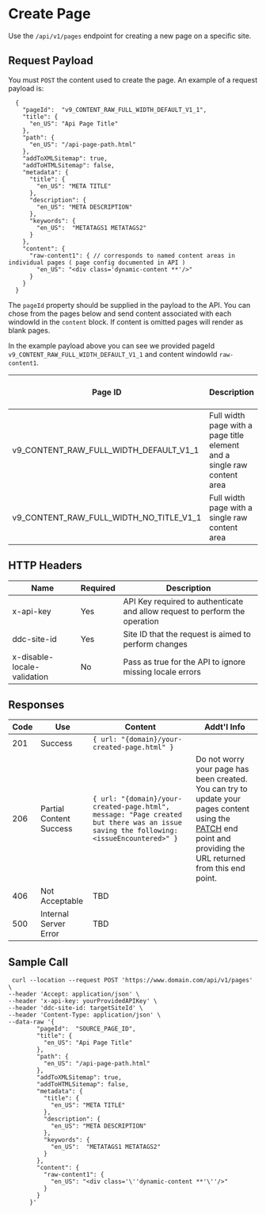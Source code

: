 # Create Page

Use the `/api/v1/pages` endpoint for creating a new page on a specific site.

## Request Payload

You must `POST` the content used to create the page. An example of a request payload is:

```
  {
    "pageId":  "v9_CONTENT_RAW_FULL_WIDTH_DEFAULT_V1_1", 
    "title": {
      "en_US": "Api Page Title" 
    },
    "path": {
      "en_US": "/api-page-path.html" 
    },
    "addToXMLSitemap": true,
    "addToHTMLSitemap": false,
    "metadata": {
      "title": {
        "en_US": "META TITLE"
      },
      "description": {
        "en_US": "META DESCRIPTION"
      },
      "keywords": {
        "en_US":  "METATAGS1 METATAGS2"
      }
    },
    "content": {
      "raw-content1": { // corresponds to named content areas in individual pages ( page config documented in API )
        "en_US": "<div class='dynamic-content **'/>"
      }
    }
  }
```

The `pageId` property should be supplied in the payload to the API. You can chose from the pages below and send content associated with each windowId in the `content` block. If content is omitted pages will render as blank pages.

In the example payload above you can see we provided pageId `v9_CONTENT_RAW_FULL_WIDTH_DEFAULT_V1_1` and content windowId `raw-content1`. 
 
| Page ID | Description | Content Window Ids |
| --- | --- | --- |
| v9_CONTENT_RAW_FULL_WIDTH_DEFAULT_V1_1 | Full width page with a page title element and a single raw content area | raw-content1 |
| v9_CONTENT_RAW_FULL_WIDTH_NO_TITLE_V1_1 | Full width page with a single raw content area | raw-content1 |
  
## HTTP Headers

| Name | Required | Description |
| --- | --- | --- |
| x-api-key | Yes | API Key required to authenticate and allow request to perform the operation |
| ddc-site-id | Yes | Site ID that the request is aimed to perform changes |
| x-disable-locale-validation | No | Pass as true for the API to ignore missing locale errors |

## Responses

| Code | Use | Content | Addt'l Info |
| --- | --- | --- | --- |
| 201 | Success | `{ url: "{domain}/your-created-page.html" }` | |
| 206 | Partial Content Success | `{ url: "{domain}/your-created-page.html", message: "Page created but there was an issue saving the following: <issueEncountered>" }` | Do not worry your page has been created. You can try to update your pages content using the [PATCH](./update.md) end point and providing the URL returned from this end point. |
| 406 | Not Acceptable | TBD | |
| 500 | Internal Server Error | TBD | |

## Sample Call

```
 curl --location --request POST 'https://www.domain.com/api/v1/pages' \
--header 'Accept: application/json' \
--header 'x-api-key: yourProvidedAPIKey' \
--header 'ddc-site-id: targetSiteId' \
--header 'Content-Type: application/json' \
--data-raw '{
        "pageId":  "SOURCE_PAGE_ID", 
        "title": {
          "en_US": "Api Page Title"
        },
        "path": {
          "en_US": "/api-page-path.html"
        },
        "addToXMLSitemap": true,
        "addToHTMLSitemap": false,
        "metadata": {
          "title": {
            "en_US": "META TITLE"
          },
          "description": {
            "en_US": "META DESCRIPTION"
          },
          "keywords": {
            "en_US":  "METATAGS1 METATAGS2"
          }
        },
        "content": {
          "raw-content1": {
            "en_US": "<div class='\''dynamic-content **'\''/>"
          }
        }
      }'
```
